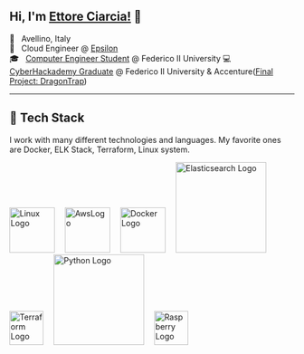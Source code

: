 
## Hi, I'm [Ettore Ciarcia!](https://ettoreciarcia.com) 👋

<!-- ABOUT_START -->
📌 &nbsp; Avellino, Italy  
💼 &nbsp; Cloud Engineer @ [Epsilon](https://www.epsilonline.com/)  
🎓 &nbsp; [Computer Engineer Student](https://www.unina.it/-/1483951-ingegneria-informatica) @ Federico II University
💻 &nbsp; [CyberHackademy Graduate](https://academy.dieti.unina.it/index.php/cybersecurity-hackademy-it) @ Federico II University & Accenture([Final Project: DragonTrap](https://www.youtube.com/watch?v=DDVL2ZiZcyg&t=4s)) 

___

## 🥞 Tech Stack
 
I work with many different technologies and languages. 
My favorite ones are Docker, ELK Stack, Terraform, Linux system.
 

<img src="https://cdn.worldvectorlogo.com/logos/linux-tux-1.svg" title="Linux" alt="Linux Logo" width="80"/>&emsp;
<img src="https://cdn.worldvectorlogo.com/logos/aws-2.svg" title="Aws" alt="AwsLogo" width="80"/>&emsp;
<img src="https://cdn.worldvectorlogo.com/logos/docker.svg" title="Docker" alt="Docker Logo" width="80"/>&emsp;
<img src="https://cdn.worldvectorlogo.com/logos/elastic.svg" title="Elasticsearch Logo" alt="Elasticsearch Logo" width="160"/>&emsp;
<img src="https://cdn.worldvectorlogo.com/logos/terraform-enterprise.svg" title="Terraform Logo" alt="Terraform Logo" width="60"/>&emsp;
<img src="https://cdn.worldvectorlogo.com/logos/python-3.svg" title="Python Logo" alt="Python Logo" width="160"/>&emsp;
<img src="https://cdn.worldvectorlogo.com/logos/raspberry-pi.svg" title="Raspberry Logo" alt="Raspberry Logo" width="60"/>&emsp;


 <br> 

<!-- [![Anurag's GitHub stats](https://github-readme-stats.vercel.app/api?username=ettoreciarcia)](https://github.com/anuraghazra/github-readme-stats) -->


